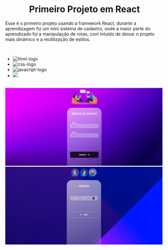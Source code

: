 <h1 align= 'center'> Primeiro Projeto em React </h1>

<p>Esse é o primeiro projeto usando a framework React, durante a aprendizagem fiz um mini sistema de cadastro, onde a maior parte do aprendizado foi a manipulação de rotas, com intuido de deixar o projeto mais dinâmico e a reutilização de estilos.</p>
<br>
<ul>
<li><img src="https://img.shields.io/badge/HTML5-E34F26?style=for-the-badge&logo=html5&logoColor=white" alt="html-logo"></li>
<li><img src="https://img.shields.io/badge/CSS3-1572B6?style=for-the-badge&logo=css3&logoColor=white" alt="css-logo"></li>
<li><img src="https://img.shields.io/badge/JavaScript-F7DF1E?style=for-the-badge&logo=javascript&logoColor=black" alt="javacript-logo"></li>
<li><img src="https://img.shields.io/badge/React-20232A?style=for-the-badge&logo=react&logoColor=61DAFB"/></li>
<br>
</ul>

<img src="https://github.com/TulioFarias/First-Project-React/blob/master/src/assets/react1.png?raw=true" width="500px" heigth="400px">
<img src="https://github.com/TulioFarias/First-Project-React/blob/master/src/assets/react2.png?raw=true" width="500px" heigth="400px">
